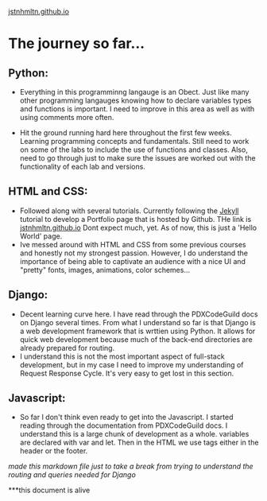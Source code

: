 [jstnhmltn.github.io](https://jstnhmltn.github.io)

# The journey so far...
## Python:
- Everything in this programminng langauge is an Obect.  Just like many other programming langauges knowing how to declare variables types and functions is important.  I need to improve in this area as well as with using comments more often.

- Hit the ground running hard here throughout the first few weeks.  Learning programming concepts and fundamentals.  Still need to work on some of the labs to include the use of functions and classes.  Also, need to go through just to make sure the issues are worked out with the functionality of each lab and versions.

## HTML and CSS:
- Followed along with several tutorials.  Currently following the [Jekyll](https://help.github.com/en/github/working-with-github-pages/setting-up-a-github-pages-site-with-jekyll) tutorial to develop a Portfolio page that is hosted by Github. THe link is [jstnhmltn.github.io](https://jstnhmltn.github.io)   Dont expect much, yet. As of now, this is just a 'Hello World' page.
- Ive messed around with HTML and CSS from some previous courses and honestly not my strongest passion.  However, I do understand the importance of being able to captivate an audience with a nice UI and "pretty" fonts, images, animations, color schemes... 

## Django:
- Decent learning curve here.  I have read through the PDXCodeGuild docs on Django several times.  From what I understand so far is that Django is a web development framework that is wrttien using Python.  It allows for quick web development because much of the back-end directories are already prepared for routing.
- I understand this is not the most important aspect of full-stack development, but in my case I need to improve my understanding of Request Response Cycle.  It's very easy to get lost in this section.

## Javascript:
- So far I don't think even ready to get into the Javascript.  I started reading through the documentation from PDXCodeGuild docs.  I understand this is a large chunk of development as a whole.  variables are declared with var and let.  Then in the HTML we use <script></script> tags either in the header or the footer.

*made this markdown file just to take a break from trying to understand the routing and queries needed for Django* 

***this document is alive
